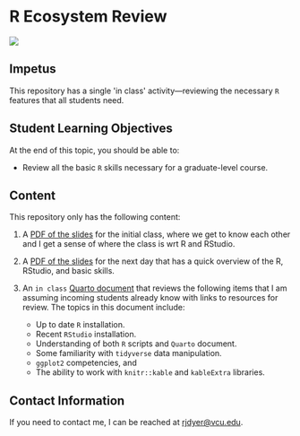 # R Ecosystem Review

![](https://dyerlabteaching.github.io/R-Ecosystem-Review/media/GeneratedImage.png)

## Impetus

This repository has a single 'in class' activity—reviewing the necessary `R` features that all students need.

## Student Learning Objectives

At the end of this topic, you should be able to:   

- Review all the basic `R` skills necessary for a graduate-level course.

## Content 

This repository only has the following content:  

1. A [PDF of the slides](https://drive.google.com/file/d/1psDh8gUGj7mPZiokpAfi5QJmK33T30dF/view?usp=sharing) for the initial class, where we get to know each other and I get a sense of where the class is wrt R and RStudio.  

2. A [PDF of the slides](https://drive.google.com/file/d/1k5cJYrwj-bei4Mc-bw_lBnr93ARbbXrk/view?usp=sharing) for the next day that has a quick overview of the R, RStudio, and basic skills.

3. An `in class` [Quarto document](https://dyerlabteaching.github.io/R-Ecosystem-Review/in-class.html) that reviews the following items that I am assuming incoming students already know with links to resources for review.  The topics in this document include:   
    - Up to date `R` installation.  
    - Recent `RStudio` installation. 
    - Understanding of both `R` scripts and `Quarto` document.  
    - Some familiarity with `tidyverse` data manipulation.  
    - `ggplot2` competencies, and   
    - The ability to work with `knitr::kable` and `kableExtra` libraries.

## Contact Information

If you need to contact me, I can be reached at [rjdyer@vcu.edu](mailto://rjdyer@vcu.edu).
